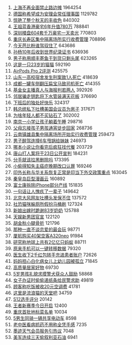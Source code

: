 1. [上海不再全面禁止路边摊](https://s.weibo.com//weibo?q=%23%E4%B8%8A%E6%B5%B7%E4%B8%8D%E5%86%8D%E5%85%A8%E9%9D%A2%E7%A6%81%E6%AD%A2%E8%B7%AF%E8%BE%B9%E6%91%8A%23&t=31&band_rank=1&Refer=top) 1964254
2. [德国称希望成为安理会常任理事国](https://s.weibo.com//weibo?q=%E5%BE%B7%E5%9B%BD%E7%A7%B0%E5%B8%8C%E6%9C%9B%E6%88%90%E4%B8%BA%E5%AE%89%E7%90%86%E4%BC%9A%E5%B8%B8%E4%BB%BB%E7%90%86%E4%BA%8B%E5%9B%BD&t=31&band_rank=2&Refer=top) 1129782
3. [惊艳了整个秋天的丰收色](https://s.weibo.com//weibo?q=%23%E6%83%8A%E8%89%B3%E4%BA%86%E6%95%B4%E4%B8%AA%E7%A7%8B%E5%A4%A9%E7%9A%84%E4%B8%B0%E6%94%B6%E8%89%B2%23&t=31&band_rank=3&Refer=top) 840302
4. [王祖蓝香港豪宅6年升值780万](https://s.weibo.com//weibo?q=%23%E7%8E%8B%E7%A5%96%E8%93%9D%E9%A6%99%E6%B8%AF%E8%B1%AA%E5%AE%856%E5%B9%B4%E5%8D%87%E5%80%BC780%E4%B8%87%23&t=31&band_rank=4&Refer=top) 788841
5. [深圳楼盘604套千万豪宅一天卖光](https://s.weibo.com//weibo?q=%23%E6%B7%B1%E5%9C%B3%E6%A5%BC%E7%9B%98604%E5%A5%97%E5%8D%83%E4%B8%87%E8%B1%AA%E5%AE%85%E4%B8%80%E5%A4%A9%E5%8D%96%E5%85%89%23&t=31&band_rank=2&Refer=top) 770803
6. [重庆长寿区集中隔离场所实行收费管理](https://s.weibo.com//weibo?q=%23%E9%87%8D%E5%BA%86%E9%95%BF%E5%AF%BF%E5%8C%BA%E9%9B%86%E4%B8%AD%E9%9A%94%E7%A6%BB%E5%9C%BA%E6%89%80%E5%AE%9E%E8%A1%8C%E6%94%B6%E8%B4%B9%E7%AE%A1%E7%90%86%23&t=31&band_rank=5&Refer=top) 708896
7. [今天芭比粉谁驾驭住了](https://s.weibo.com//weibo?q=%23%E4%BB%8A%E5%A4%A9%E8%8A%AD%E6%AF%94%E7%B2%89%E8%B0%81%E9%A9%BE%E9%A9%AD%E4%BD%8F%E4%BA%86%23&t=31&band_rank=6&Refer=top) 643686
8. [孙杨10年后收到世界纪录证书](https://s.weibo.com//weibo?q=%23%E5%AD%99%E6%9D%A810%E5%B9%B4%E5%90%8E%E6%94%B6%E5%88%B0%E4%B8%96%E7%95%8C%E7%BA%AA%E5%BD%95%E8%AF%81%E4%B9%A6%23&t=31&band_rank=7&Refer=top) 636936
9. [男子称用顺丰寄鱼干到货只剩头尾](https://s.weibo.com//weibo?q=%23%E7%94%B7%E5%AD%90%E7%A7%B0%E7%94%A8%E9%A1%BA%E4%B8%B0%E5%AF%84%E9%B1%BC%E5%B9%B2%E5%88%B0%E8%B4%A7%E5%8F%AA%E5%89%A9%E5%A4%B4%E5%B0%BE%23&t=31&band_rank=8&Refer=top) 623265
10. [这是一只23岁的猫猫](https://s.weibo.com//weibo?q=%23%E8%BF%99%E6%98%AF%E4%B8%80%E5%8F%AA23%E5%B2%81%E7%9A%84%E7%8C%AB%E7%8C%AB%23&t=31&band_rank=2&Refer=top) 592190
11. [AirPods Pro 2评测](https://s.weibo.com//weibo?q=AirPods%20Pro%202%E8%AF%84%E6%B5%8B&t=31&band_rank=10&Refer=top) 425575
12. [山东一高校宿舍发生刑案致1人死亡](https://s.weibo.com//weibo?q=%23%E5%B1%B1%E4%B8%9C%E4%B8%80%E9%AB%98%E6%A0%A1%E5%AE%BF%E8%88%8D%E5%8F%91%E7%94%9F%E5%88%91%E6%A1%88%E8%87%B41%E4%BA%BA%E6%AD%BB%E4%BA%A1%23&t=31&band_rank=11&Refer=top) 418639
13. [成都一罐车侧翻压扁宝马致司机死亡](https://s.weibo.com//weibo?q=%23%E6%88%90%E9%83%BD%E4%B8%80%E7%BD%90%E8%BD%A6%E4%BE%A7%E7%BF%BB%E5%8E%8B%E6%89%81%E5%AE%9D%E9%A9%AC%E8%87%B4%E5%8F%B8%E6%9C%BA%E6%AD%BB%E4%BA%A1%23&t=31&band_rank=13&Refer=top) 414355
14. [基金女主播真人与海报判若两人](https://s.weibo.com//weibo?q=%23%E5%9F%BA%E9%87%91%E5%A5%B3%E4%B8%BB%E6%92%AD%E7%9C%9F%E4%BA%BA%E4%B8%8E%E6%B5%B7%E6%8A%A5%E5%88%A4%E8%8B%A5%E4%B8%A4%E4%BA%BA%23&t=31&band_rank=7&Refer=top) 392926
15. [邻居骗走钥匙将下水管装满天花板](https://s.weibo.com//weibo?q=%23%E9%82%BB%E5%B1%85%E9%AA%97%E8%B5%B0%E9%92%A5%E5%8C%99%E5%B0%86%E4%B8%8B%E6%B0%B4%E7%AE%A1%E8%A3%85%E6%BB%A1%E5%A4%A9%E8%8A%B1%E6%9D%BF%23&t=31&band_rank=15&Refer=top) 376690
16. [下班后的独处好快乐](https://s.weibo.com//weibo?q=%23%E4%B8%8B%E7%8F%AD%E5%90%8E%E7%9A%84%E7%8B%AC%E5%A4%84%E5%A5%BD%E5%BF%AB%E4%B9%90%23&t=31&band_rank=13&Refer=top) 324317
17. [韩总统私下吐槽美国会议员为崽子](https://s.weibo.com//weibo?q=%23%E9%9F%A9%E6%80%BB%E7%BB%9F%E7%A7%81%E4%B8%8B%E5%90%90%E6%A7%BD%E7%BE%8E%E5%9B%BD%E4%BC%9A%E8%AE%AE%E5%91%98%E4%B8%BA%E5%B4%BD%E5%AD%90%23&t=31&band_rank=16&Refer=top) 317671
18. [为啥年轻人都不买钻石了](https://s.weibo.com//weibo?q=%23%E4%B8%BA%E5%95%A5%E5%B9%B4%E8%BD%BB%E4%BA%BA%E9%83%BD%E4%B8%8D%E4%B9%B0%E9%92%BB%E7%9F%B3%E4%BA%86%23&t=31&band_rank=18&Refer=top) 302002
19. [南京一小学让孩子躺着午睡](https://s.weibo.com//weibo?q=%23%E5%8D%97%E4%BA%AC%E4%B8%80%E5%B0%8F%E5%AD%A6%E8%AE%A9%E5%AD%A9%E5%AD%90%E8%BA%BA%E7%9D%80%E5%8D%88%E7%9D%A1%23&t=31&band_rank=2&Refer=top) 298716
20. [父母忘接孩子男孩通宵徒步回家](https://s.weibo.com//weibo?q=%23%E7%88%B6%E6%AF%8D%E5%BF%98%E6%8E%A5%E5%AD%A9%E5%AD%90%E7%94%B7%E5%AD%A9%E9%80%9A%E5%AE%B5%E5%BE%92%E6%AD%A5%E5%9B%9E%E5%AE%B6%23&t=31&band_rank=21&Refer=top) 268736
21. [云南镇雄县集中隔离场所开始实行收费管理](https://s.weibo.com//weibo?q=%23%E4%BA%91%E5%8D%97%E9%95%87%E9%9B%84%E5%8E%BF%E9%9B%86%E4%B8%AD%E9%9A%94%E7%A6%BB%E5%9C%BA%E6%89%80%E5%BC%80%E5%A7%8B%E5%AE%9E%E8%A1%8C%E6%94%B6%E8%B4%B9%E7%AE%A1%E7%90%86%23&t=31&band_rank=22&Refer=top) 259473
22. [男子醉驾连撞6车甩锅给妹妹](https://s.weibo.com//weibo?q=%23%E7%94%B7%E5%AD%90%E9%86%89%E9%A9%BE%E8%BF%9E%E6%92%9E6%E8%BD%A6%E7%94%A9%E9%94%85%E7%BB%99%E5%A6%B9%E5%A6%B9%23&t=31&band_rank=20&Refer=top) 246973
23. [哪本小说让你看完后疯狂找代餐](https://s.weibo.com//weibo?q=%23%E5%93%AA%E6%9C%AC%E5%B0%8F%E8%AF%B4%E8%AE%A9%E4%BD%A0%E7%9C%8B%E5%AE%8C%E5%90%8E%E7%96%AF%E7%8B%82%E6%89%BE%E4%BB%A3%E9%A4%90%23&t=31&band_rank=25&Refer=top) 203729
24. [唐山打人案将于23日公开宣判](https://s.weibo.com//weibo?q=%23%E5%94%90%E5%B1%B1%E6%89%93%E4%BA%BA%E6%A1%88%E5%B0%86%E4%BA%8E23%E6%97%A5%E5%85%AC%E5%BC%80%E5%AE%A3%E5%88%A4%23&t=31&band_rank=26&Refer=top) 184231
25. [分手就该拉黑删除吗](https://s.weibo.com//weibo?q=%23%E5%88%86%E6%89%8B%E5%B0%B1%E8%AF%A5%E6%8B%89%E9%BB%91%E5%88%A0%E9%99%A4%E5%90%97%23&t=31&band_rank=26&Refer=top) 173395
26. [小偷得知失主癌症晚期改口认罪](https://s.weibo.com//weibo?q=%23%E5%B0%8F%E5%81%B7%E5%BE%97%E7%9F%A5%E5%A4%B1%E4%B8%BB%E7%99%8C%E7%97%87%E6%99%9A%E6%9C%9F%E6%94%B9%E5%8F%A3%E8%AE%A4%E7%BD%AA%23&t=31&band_rank=29&Refer=top) 169246
27. [印外长称与华关系恢复正常是印当下外交政策重点](https://s.weibo.com//weibo?q=%23%E5%8D%B0%E5%A4%96%E9%95%BF%E7%A7%B0%E4%B8%8E%E5%8D%8E%E5%85%B3%E7%B3%BB%E6%81%A2%E5%A4%8D%E6%AD%A3%E5%B8%B8%E6%98%AF%E5%8D%B0%E5%BD%93%E4%B8%8B%E5%A4%96%E4%BA%A4%E6%94%BF%E7%AD%96%E9%87%8D%E7%82%B9%23&t=31&band_rank=30&Refer=top) 163045
28. [秦皇岛巨型漫画云](https://s.weibo.com//weibo?q=%23%E7%A7%A6%E7%9A%87%E5%B2%9B%E5%B7%A8%E5%9E%8B%E6%BC%AB%E7%94%BB%E4%BA%91%23&t=31&band_rank=31&Refer=top) 160892
29. [富士康拆除iPhone部分产线](https://s.weibo.com//weibo?q=%23%E5%AF%8C%E5%A3%AB%E5%BA%B7%E6%8B%86%E9%99%A4iPhone%E9%83%A8%E5%88%86%E4%BA%A7%E7%BA%BF%23&t=31&band_rank=33&Refer=top) 151835
30. [一句话让人愧疚了一辈子](https://s.weibo.com//weibo?q=%23%E4%B8%80%E5%8F%A5%E8%AF%9D%E8%AE%A9%E4%BA%BA%E6%84%A7%E7%96%9A%E4%BA%86%E4%B8%80%E8%BE%88%E5%AD%90%23&t=31&band_rank=22&Refer=top) 149642
31. [北京大风网友吐槽头发保不住](https://s.weibo.com//weibo?q=%23%E5%8C%97%E4%BA%AC%E5%A4%A7%E9%A3%8E%E7%BD%91%E5%8F%8B%E5%90%90%E6%A7%BD%E5%A4%B4%E5%8F%91%E4%BF%9D%E4%B8%8D%E4%BD%8F%23&t=31&band_rank=36&Refer=top) 137572
32. [社恐猫咪躲厕所假扮马桶刷](https://s.weibo.com//weibo?q=%23%E7%A4%BE%E6%81%90%E7%8C%AB%E5%92%AA%E8%BA%B2%E5%8E%95%E6%89%80%E5%81%87%E6%89%AE%E9%A9%AC%E6%A1%B6%E5%88%B7%23&t=31&band_rank=38&Refer=top) 127324
33. [新娘出嫁时跪谢83岁奶奶](https://s.weibo.com//weibo?q=%23%E6%96%B0%E5%A8%98%E5%87%BA%E5%AB%81%E6%97%B6%E8%B7%AA%E8%B0%A283%E5%B2%81%E5%A5%B6%E5%A5%B6%23&t=31&band_rank=20&Refer=top) 125788
34. [天娱新男团官宣](https://s.weibo.com//weibo?q=%23%E5%A4%A9%E5%A8%B1%E6%96%B0%E7%94%B7%E5%9B%A2%E5%AE%98%E5%AE%A3%23&t=31&band_rank=39&Refer=top) 122120
35. [胡金秋小腿骨折](https://s.weibo.com//weibo?q=%23%E8%83%A1%E9%87%91%E7%A7%8B%E5%B0%8F%E8%85%BF%E9%AA%A8%E6%8A%98%23&t=31&band_rank=38&Refer=top) 121796
36. [那种一直不谈恋爱的最会玩](https://s.weibo.com//weibo?q=%23%E9%82%A3%E7%A7%8D%E4%B8%80%E7%9B%B4%E4%B8%8D%E8%B0%88%E6%81%8B%E7%88%B1%E7%9A%84%E6%9C%80%E4%BC%9A%E7%8E%A9%23&t=31&band_rank=43&Refer=top) 98771
37. [厦航购买40架空客A320neo](https://s.weibo.com//weibo?q=%23%E5%8E%A6%E8%88%AA%E8%B4%AD%E4%B9%B040%E6%9E%B6%E7%A9%BA%E5%AE%A2A320neo%23&t=31&band_rank=46&Refer=top) 91984
38. [研究称地球上共有2亿亿只蚂蚁](https://s.weibo.com//weibo?q=%23%E7%A0%94%E7%A9%B6%E7%A7%B0%E5%9C%B0%E7%90%83%E4%B8%8A%E5%85%B1%E6%9C%892%E4%BA%BF%E4%BA%BF%E5%8F%AA%E8%9A%82%E8%9A%81%23&t=31&band_rank=46&Refer=top) 88711
39. [原来手机可以一键转移数据](https://s.weibo.com//weibo?q=%23%E5%8E%9F%E6%9D%A5%E6%89%8B%E6%9C%BA%E5%8F%AF%E4%BB%A5%E4%B8%80%E9%94%AE%E8%BD%AC%E7%A7%BB%E6%95%B0%E6%8D%AE%23&t=31&band_rank=48&Refer=top) 79320
40. [医生收下2千红包转手充进患者账户](https://s.weibo.com//weibo?q=%23%E5%8C%BB%E7%94%9F%E6%94%B6%E4%B8%8B2%E5%8D%83%E7%BA%A2%E5%8C%85%E8%BD%AC%E6%89%8B%E5%85%85%E8%BF%9B%E6%82%A3%E8%80%85%E8%B4%A6%E6%88%B7%23&t=31&band_rank=49&Refer=top) 72626
41. [妈妈担心白化病女儿上幼儿园被孤立](https://s.weibo.com//weibo?q=%23%E5%A6%88%E5%A6%88%E6%8B%85%E5%BF%83%E7%99%BD%E5%8C%96%E7%97%85%E5%A5%B3%E5%84%BF%E4%B8%8A%E5%B9%BC%E5%84%BF%E5%9B%AD%E8%A2%AB%E5%AD%A4%E7%AB%8B%23&t=31&band_rank=50&Refer=top) 71845
42. [高质量居家好物](https://s.weibo.com//weibo?q=%E9%AB%98%E8%B4%A8%E9%87%8F%E5%B1%85%E5%AE%B6%E5%A5%BD%E7%89%A9&t=31&band_rank=50&Refer=top) 69730
43. [5岁男孩礼貌求摸警犬获众人鼓励](https://s.weibo.com//weibo?q=%235%E5%B2%81%E7%94%B7%E5%AD%A9%E7%A4%BC%E8%B2%8C%E6%B1%82%E6%91%B8%E8%AD%A6%E7%8A%AC%E8%8E%B7%E4%BC%97%E4%BA%BA%E9%BC%93%E5%8A%B1%23&t=31&band_rank=21&Refer=top) 58868
44. [女子办证时偷偷递纸条给民警求助](https://s.weibo.com//weibo?q=%23%E5%A5%B3%E5%AD%90%E5%8A%9E%E8%AF%81%E6%97%B6%E5%81%B7%E5%81%B7%E9%80%92%E7%BA%B8%E6%9D%A1%E7%BB%99%E6%B0%91%E8%AD%A6%E6%B1%82%E5%8A%A9%23&t=31&band_rank=14&Refer=top) 49819
45. [顾客称吃饭被收20元空调费](https://s.weibo.com//weibo?q=%23%E9%A1%BE%E5%AE%A2%E7%A7%B0%E5%90%83%E9%A5%AD%E8%A2%AB%E6%94%B620%E5%85%83%E7%A9%BA%E8%B0%83%E8%B4%B9%23&t=31&band_rank=15&Refer=top) 41781
46. [这里是流浪猫的天堂吧](https://s.weibo.com//weibo?q=%23%E8%BF%99%E9%87%8C%E6%98%AF%E6%B5%81%E6%B5%AA%E7%8C%AB%E7%9A%84%E5%A4%A9%E5%A0%82%E5%90%A7%23&t=31&band_rank=48&Refer=top) 34759
47. [S12选手评分](https://s.weibo.com//weibo?q=%23S12%E9%80%89%E6%89%8B%E8%AF%84%E5%88%86%23&t=31&band_rank=33&Refer=top) 20142
48. [王者新赛季今日开启](https://s.weibo.com//weibo?q=%23%E7%8E%8B%E8%80%85%E6%96%B0%E8%B5%9B%E5%AD%A3%E4%BB%8A%E6%97%A5%E5%BC%80%E5%90%AF%23&t=31&band_rank=50&Refer=top) 12400
49. [重庆首批地标菜名单](https://s.weibo.com//weibo?q=%23%E9%87%8D%E5%BA%86%E9%A6%96%E6%89%B9%E5%9C%B0%E6%A0%87%E8%8F%9C%E5%90%8D%E5%8D%95%23&t=31&band_rank=39&Refer=top) 10034
50. [5男生同骑一辆共享电动车](https://s.weibo.com//weibo?q=%235%E7%94%B7%E7%94%9F%E5%90%8C%E9%AA%91%E4%B8%80%E8%BE%86%E5%85%B1%E4%BA%AB%E7%94%B5%E5%8A%A8%E8%BD%A6%23&t=31&band_rank=47&Refer=top) 8598
51. [老中医看病抓药不用称全凭手感](https://s.weibo.com//weibo?q=%23%E8%80%81%E4%B8%AD%E5%8C%BB%E7%9C%8B%E7%97%85%E6%8A%93%E8%8D%AF%E4%B8%8D%E7%94%A8%E7%A7%B0%E5%85%A8%E5%87%AD%E6%89%8B%E6%84%9F%23&t=31&band_rank=48&Refer=top) 7235
52. [墨迹天气会员服务引热议](https://s.weibo.com//weibo?q=%23%E5%A2%A8%E8%BF%B9%E5%A4%A9%E6%B0%94%E4%BC%9A%E5%91%98%E6%9C%8D%E5%8A%A1%E5%BC%95%E7%83%AD%E8%AE%AE%23&t=31&band_rank=46&Refer=top) 7048
53. [美军连续三天偷叙利亚石油](https://s.weibo.com//weibo?q=%23%E7%BE%8E%E5%86%9B%E8%BF%9E%E7%BB%AD%E4%B8%89%E5%A4%A9%E5%81%B7%E5%8F%99%E5%88%A9%E4%BA%9A%E7%9F%B3%E6%B2%B9%23&t=31&band_rank=47&Refer=top) 6941
